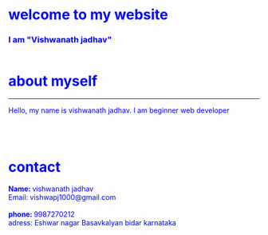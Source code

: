 <!DOCTYPE html>
<html xmlns="http://www.w3.org/1999/xhtml">
  <head>
    <meta http-equiv="content-type" content="application/xhtml+xml; charset=utf-8" />
    <meta name="" content="">
   
  </head>
  <body style="color: blue;">
    <centre>
      <h1 class="welcome"> welcome to my 
        website </h1>
      <h3 class="top">I am 
        <span>"Vishwanath jadhav"
         <span</>
       </h3>
       <img src="V.jpg" alt="" />
        <h1> about myself </h1>
        <hr />
      <p> Hello, my name is vishwanath jadhav. I am beginner web developer </p>
        <br /><br />
      <h1> contact </h1>
      <div class="info">
       <b> Name: </b> vishwanath jadhav
      <br /
      <b> Email: </b>
         vishwapj1000@gmail.com
      <br /><br />
      <b> phone: </b> 9987270212
       <br /
          <b> adress: </b> Eshwar nagar Basavkalyan bidar karnataka 
       <br /><br />
    </div>
  </centre>
</body>
</html>

    
  

